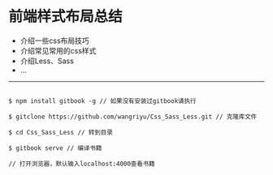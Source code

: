 # 前端样式布局总结
- 介绍一些css布局技巧
- 介绍常见常用的css样式
- 介绍Less、Sass
- ...


---
```

$ npm install gitbook -g // 如果没有安装过gitbook请执行

$ gitclone https://github.com/wangriyu/Css_Sass_Less.git // 克隆库文件

$ cd Css_Sass_Less // 转到目录

$ gitbook serve // 编译书籍

// 打开浏览器，默认输入localhost:4000查看书籍
```
